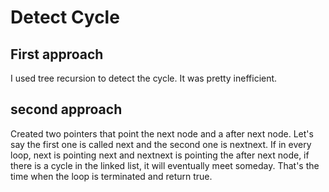 # Detect Cycle

## First approach
I used tree recursion to detect the cycle. It was pretty inefficient.

## second approach
Created two pointers that point the next node and a after next node. Let's say the first one is called next and the second one is nextnext.
If in every loop, next is pointing next and nextnext is pointing the after next node, if there is a cycle in the linked list, 
it will eventually meet someday. That's the time when the loop is terminated and return true. 
